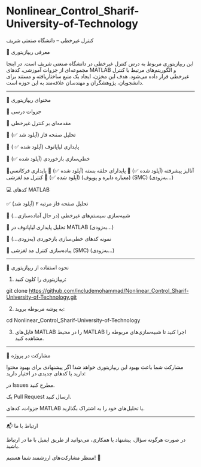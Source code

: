 # Nonlinear_Control_Sharif-University-of-Technology
کنترل غیرخطی – دانشگاه صنعتی شریف

🎯 معرفی ریپازیتوری

این ریپازیتوری مربوط به درس کنترل غیرخطی در دانشگاه صنعتی شریف است. در اینجا مجموعه‌ای از جزوات آموزشی، کدهای MATLAB و الگوریتم‌های مرتبط با کنترل غیرخطی قرار داده می‌شود. هدف این مخزن، ایجاد یک منبع ساختاریافته و مستند برای دانشجویان، پژوهشگران و مهندسان علاقه‌مند به این حوزه است.


---

📌 محتوای ریپازیتوری

📖 جزوات درسی

🔹 مقدمه‌ای بر کنترل غیرخطی

🔹 تحلیل صفحه فاز (آپلود شد ✅)


🔹 پایداری لیاپانوف (آپلود شده ✅ )

🔹 خطی‌سازی بازخوردی (آپلود شده ✅)

🔹آنالیز پیشرفته  (آپلود شده ✅)
🔹 پایدارای حلقه بسته  (آپلود شده ✅)
🔹 پایداری فرکانسی (معیاره دایره و پوپوف) (آپلود شده ✅)
🔹 کنترل مد لغزشی (SMC) (به‌زودی...)


💻 کدهای MATLAB

✅ تحلیل صفحه فاز مرتبه ۲ (آپلود شد)

🔄 شبیه‌سازی سیستم‌های غیرخطی (در حال آماده‌سازی...)

🔄 تحلیل پایداری لیاپانوف در MATLAB (به‌زودی...)

🔄 نمونه‌ کدهای خطی‌سازی بازخوردی (به‌زودی...)

🔄 پیاده‌سازی کنترل مد لغزشی (SMC) (به‌زودی...)



---

🚀 نحوه استفاده از ریپازیتوری

1. ریپازیتوری را کلون کنید:

git clone https://github.com/includemohammad/Nonlinear_Control_Sharif-University-of-Technology.git


2. به پوشه مربوطه بروید:

cd Nonlinear_Control_Sharif-University-of-Technology


3. فایل‌های MATLAB را در محیط MATLAB اجرا کنید تا شبیه‌سازی‌های مربوطه را مشاهده کنید.




---

🤝 مشارکت در پروژه

مشارکت شما باعث بهبود این ریپازیتوری خواهد شد! اگر پیشنهادی برای بهبود محتوا دارید یا کدهای جدیدی در اختیار دارید:

در Issues مطرح کنید.

یک Pull Request ارسال کنید.

جزوات، کدهای MATLAB یا تحلیل‌های خود را به اشتراک بگذارید.



---

📬 ارتباط با ما

در صورت هرگونه سؤال، پیشنهاد یا همکاری، می‌توانید از طریق ایمیل با ما در ارتباط باشید.

منتظر مشارکت‌های ارزشمند شما هستیم! 🚀

